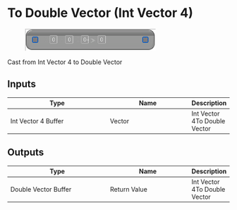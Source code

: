 # To Double Vector (Int Vector 4)

<div align="left" data-full-width="false">

<figure><img src="To_Double_Vector_(Int_Vector_4).png" alt=""><figcaption></figcaption></figure>

</div>

Cast from Int Vector 4 to Double Vector

## Inputs

<table>
<thead><tr><th width="250">Type</th><th width="200">Name</th><th>Description</th></tr></thead>
<tbody>
<tr><td>Int Vector 4 Buffer</td><td>Vector</td><td>Int Vector 4To Double Vector</td></tr>
</tbody>
</table>

## Outputs

<table>
<thead><tr><th width="250">Type</th><th width="200">Name</th><th>Description</th></tr></thead>
<tbody>
<tr><td>Double Vector Buffer</td><td>Return Value</td><td>Int Vector 4To Double Vector</td></tr>
</tbody>
</table>
